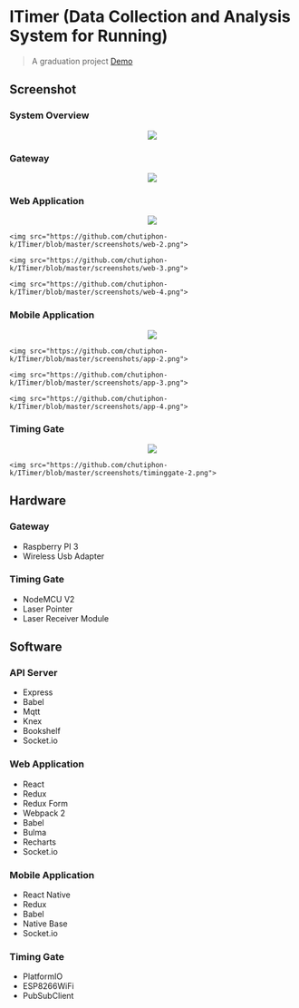 # ITimer (Data Collection and Analysis System for Running)

> A graduation project [Demo](http://chutiphon-k.info:8080)

## Screenshot

### System Overview
<p align="center">
	<img src="https://github.com/chutiphon-k/ITimer/blob/master/screenshots/overview-1.png">
</p>

### Gateway
<p align="center">
	<img src="https://github.com/chutiphon-k/ITimer/blob/master/screenshots/gateway-1.png">
</p>

### Web Application
<p align="center">
	<img src="https://github.com/chutiphon-k/ITimer/blob/master/screenshots/web-1.png">

	<img src="https://github.com/chutiphon-k/ITimer/blob/master/screenshots/web-2.png">

	<img src="https://github.com/chutiphon-k/ITimer/blob/master/screenshots/web-3.png">

	<img src="https://github.com/chutiphon-k/ITimer/blob/master/screenshots/web-4.png">
</p>

### Mobile Application
<p align="center">
	<img src="https://github.com/chutiphon-k/ITimer/blob/master/screenshots/app-1.png">

	<img src="https://github.com/chutiphon-k/ITimer/blob/master/screenshots/app-2.png">

	<img src="https://github.com/chutiphon-k/ITimer/blob/master/screenshots/app-3.png">

	<img src="https://github.com/chutiphon-k/ITimer/blob/master/screenshots/app-4.png">
</p>

### Timing Gate
<p align="center">
	<img src="https://github.com/chutiphon-k/ITimer/blob/master/screenshots/timinggate-1.png">

	<img src="https://github.com/chutiphon-k/ITimer/blob/master/screenshots/timinggate-2.png">
</p>

## Hardware

### Gateway
- Raspberry PI 3
- Wireless Usb Adapter

### Timing Gate
- NodeMCU V2
- Laser Pointer
- Laser Receiver Module

## Software

### API Server
- Express
- Babel
- Mqtt
- Knex
- Bookshelf
- Socket.io

### Web Application
- React
- Redux
- Redux Form
- Webpack 2
- Babel
- Bulma
- Recharts
- Socket.io

### Mobile Application
- React Native
- Redux
- Babel
- Native Base
- Socket.io

### Timing Gate
- PlatformIO
- ESP8266WiFi
- PubSubClient